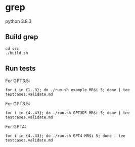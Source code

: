 # grep

python 3.8.3

## Build grep

```shell
cd src
./build.sh
```

## Run tests

For GPT3.5:

```shell
for i in {1..3}; do ./run.sh example MR$i 5; done | tee testcases.validate.md
```

For GPT3.5:

```shell
for i in {4..43}; do ./run.sh GPT3D5 MR$i 5; done | tee testcases.validate.md
```

For GPT4:

```shell
for i in {4..43}; do ./run.sh GPT4 MR$i 5; done | tee testcases.validate.md
```